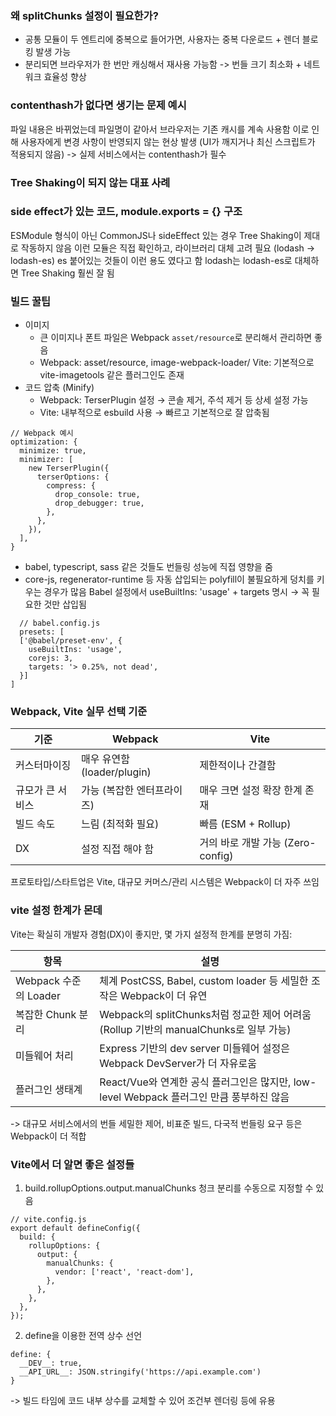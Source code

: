 ### 왜 splitChunks 설정이 필요한가?
- 공통 모듈이 두 엔트리에 중복으로 들어가면, 사용자는 중복 다운로드 + 렌더 블로킹 발생 가능
- 분리되면 브라우저가 한 번만 캐싱해서 재사용 가능함 -> 번들 크기 최소화 + 네트워크 효율성 향상

### contenthash가 없다면 생기는 문제 예시
파일 내용은 바뀌었는데 파일명이 같아서 브라우저는 기존 캐시를 계속 사용함
이로 인해 사용자에게 변경 사항이 반영되지 않는 현상 발생 (UI가 깨지거나 최신 스크립트가 적용되지 않음) -> 실제 서비스에서는 contenthash가 필수

### Tree Shaking이 되지 않는 대표 사례
### side effect가 있는 코드, module.exports = {} 구조
ESModule 형식이 아닌 CommonJS나 sideEffect 있는 경우 Tree Shaking이 제대로 작동하지 않음
이런 모듈은 직접 확인하고, 라이브러리 대체 고려 필요 (lodash -> lodash-es) es 붙어있는 것들이 이런 용도 였다고 함
lodash는 lodash-es로 대체하면 Tree Shaking 훨씬 잘 됨

### 빌드 꿀팁
- 이미지
  - 큰 이미지나 폰트 파일은 Webpack `asset/resource`로 분리해서 관리하면 좋음
  - Webpack: asset/resource, image-webpack-loader/ Vite: 기본적으로 vite-imagetools 같은 플러그인도 존재
- 코드 압축 (Minify)
  - Webpack: TerserPlugin 설정 → 콘솔 제거, 주석 제거 등 상세 설정 가능
  - Vite: 내부적으로 esbuild 사용 → 빠르고 기본적으로 잘 압축됨
```
// Webpack 예시
optimization: {
  minimize: true,
  minimizer: [
    new TerserPlugin({
      terserOptions: {
        compress: {
          drop_console: true,
          drop_debugger: true,
        },
      },
    }),
  ],
}
```
- babel, typescript, sass 같은 것들도 번들링 성능에 직접 영향을 줌
- core-js, regenerator-runtime 등 자동 삽입되는 polyfill이 불필요하게 덩치를 키우는 경우가 많음
  Babel 설정에서 useBuiltIns: 'usage' + targets 명시 → 꼭 필요한 것만 삽입됨
```
  // babel.config.js
  presets: [
  ['@babel/preset-env', {
    useBuiltIns: 'usage',
    corejs: 3,
    targets: '> 0.25%, not dead',
  }]
]
```

### Webpack, Vite 실무 선택 기준
기준 |	Webpack |	Vite
--|--|--
커스터마이징 |	매우 유연함 (loader/plugin) |	제한적이나 간결함
규모가 큰 서비스 |	가능 (복잡한 엔터프라이즈) | 매우 크면 설정 확장 한계 존재
빌드 속도 |	느림 (최적화 필요) | 빠름 (ESM + Rollup)
DX |	설정 직접 해야 함 |	거의 바로 개발 가능 (Zero-config)

프로토타입/스타트업은 Vite, 대규모 커머스/관리 시스템은 Webpack이 더 자주 쓰임

### vite 설정 한계가 몬데
Vite는 확실히 개발자 경험(DX)이 좋지만, 몇 가지 설정적 한계를 분명히 가짐:

항목	| 설명
--|--
Webpack 수준의 Loader | 체계	PostCSS, Babel, custom loader 등 세밀한 조작은 Webpack이 더 유연
복잡한 Chunk 분리 |	Webpack의 splitChunks처럼 정교한 제어 어려움 (Rollup 기반의 manualChunks로 일부 가능)
미들웨어 처리 |	Express 기반의 dev server 미들웨어 설정은 Webpack DevServer가 더 자유로움
플러그인 생태계 |	React/Vue와 연계한 공식 플러그인은 많지만, low-level Webpack 플러그인 만큼 풍부하진 않음

-> 대규모 서비스에서의 번들 세밀한 제어, 비표준 빌드, 다국적 번들링 요구 등은 Webpack이 더 적합

### Vite에서 더 알면 좋은 설정들
1. build.rollupOptions.output.manualChunks
청크 분리를 수동으로 지정할 수 있음

```
// vite.config.js
export default defineConfig({
  build: {
    rollupOptions: {
      output: {
        manualChunks: {
          vendor: ['react', 'react-dom'],
        },
      },
    },
  },
});
```
2. define을 이용한 전역 상수 선언
```
define: {
  __DEV__: true,
  __API_URL__: JSON.stringify('https://api.example.com')
}
```
-> 빌드 타임에 코드 내부 상수를 교체할 수 있어 조건부 렌더링 등에 유용
